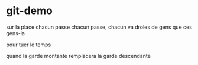 # git-demo
sur la place 
chacun passe
chacun passe, chacun va
droles de gens que ces gens-la

pour tuer le temps

quand la garde montante 
remplacera la garde descendante
